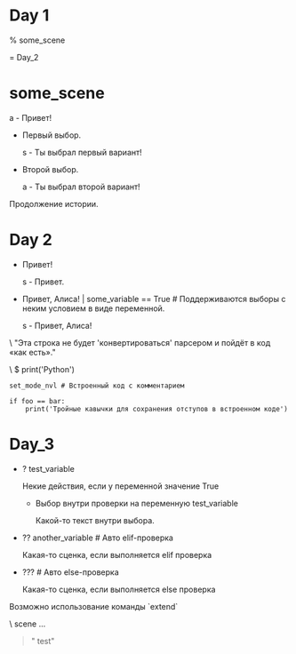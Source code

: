 # Day 1

% some_scene

= Day_2

# some_scene

a - Привет!

- Первый выбор.

  s - Ты выбрал первый вариант!

- Второй выбор.

  a - Ты выбрал второй вариант!

Продолжение истории.

# Day 2

- Привет!

  s - Привет.

- Привет, Алиса! | some_variable  == True # Поддерживаются выборы с неким условием в виде переменной.

  s - Привет, Алиса!

\ "Эта строка не будет 'конвертироваться' парсером и пойдёт в код «как есть»."

<!-- Полезно когда необходимо выполнить спец. операцию с кодом (например, использование кастомной функции) или задействовать код, который не поддерживается парсером в данный момент. -->

\ $ print('Python')

<!-- При использовании встроенного кода, комментарий для кода должен находиться "внутри", как показано ниже. -->

`set_mode_nvl # Встроенный код с комментарием`

```
if foo == bar:
    print('Тройные кавычки для сохранения отступов в встроенном коде')
```

# Day_3

<!-- Проверка на значение переменной/переменных -->

<!-- По синтаксису слегка схож с написанием выборов. -->

<!-- Знак `?` для `if` проверки -->

<!-- Знак `??` для `elif` проверки -->

<!-- Знак `???` для `else` проверки -->

- ? test_variable

  Некие действия, если у переменной значение True

    - Выбор внутри проверки на переменную test_variable

      Какой-то текст внутри выбора.

- ?? another_variable # Авто elif-проверка

  Какая-то сценка, если выполняется elif проверка

- ??? # Авто else-проверка

  Какая-то сценка, если выполняется else проверка

Возможно использование команды \`extend\`

<!-- Какие-то действия, например смена фона -->

\ scene ...

<!-- Если нужно поставить дополнительный пробел: -->

<!-- Используйте кавычки как показано ниже -->

> " test"

<!-- Из кода выше, в игре получим: -->

<!-- "Возможно использование команды `extend` продолжение текста." -->
